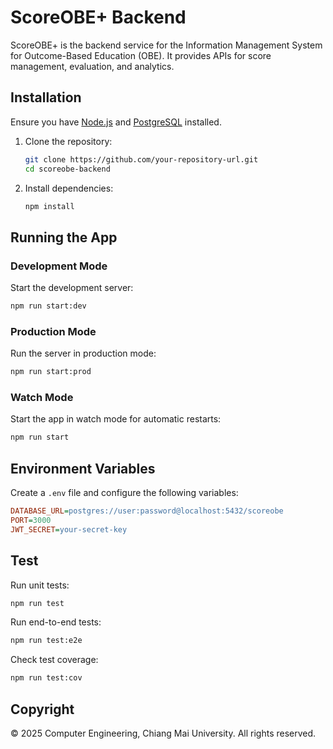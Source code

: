 # ScoreOBE+ Backend

ScoreOBE+ is the backend service for the Information Management System for Outcome-Based Education (OBE). It provides APIs for score management, evaluation, and analytics.

## Installation

Ensure you have [Node.js](https://nodejs.org/) and [PostgreSQL](https://www.postgresql.org/) installed.

1. Clone the repository:
   ```bash
   git clone https://github.com/your-repository-url.git
   cd scoreobe-backend
   ```

2. Install dependencies:
   ```bash
   npm install
   ```

## Running the App

### Development Mode

Start the development server:
   ```bash
   npm run start:dev
   ```

### Production Mode

Run the server in production mode:
   ```bash
   npm run start:prod
   ```

### Watch Mode

Start the app in watch mode for automatic restarts:
   ```bash
   npm run start
   ```

## Environment Variables

Create a `.env` file and configure the following variables:
   ```ini
   DATABASE_URL=postgres://user:password@localhost:5432/scoreobe
   PORT=3000
   JWT_SECRET=your-secret-key
   ```

## Test

Run unit tests:
   ```bash
   npm run test
   ```

Run end-to-end tests:
   ```bash
   npm run test:e2e
   ```

Check test coverage:
   ```bash
   npm run test:cov
   ```

## Copyright
© 2025 Computer Engineering, Chiang Mai University. All rights reserved.

